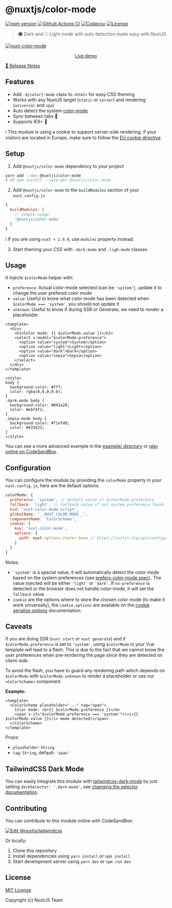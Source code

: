 # @nuxtjs/color-mode

[![npm version][npm-version-src]][npm-version-href]
[![Github Actions CI][github-actions-ci-src]][github-actions-ci-href]
[![Codecov][codecov-src]][codecov-href]
[![License][license-src]][license-href]

> 🌑 Dark and 🌕 Light mode with auto detection made easy with NuxtJS

[![nuxt-color-mode](https://user-images.githubusercontent.com/904724/79349768-f09cf080-7f36-11ea-93bb-20fae8c94811.gif)](https://nuxt-color-mode.surge.sh)

<p align="center">
  <a href="https://nuxt-color-mode.surge.sh">Live demo</a>
</p>

[📖 Release Notes](./CHANGELOG.md)

## Features

- Add `.${color}-mode` class to `<html>` for easy CSS theming
- Works with any NuxtJS target (`static` or `server`) and rendering (`universal` and `spa`)
- Auto detect the system [color-mode](https://drafts.csswg.org/mediaqueries-5/#descdef-media-prefers-color-mode)
- Sync between tabs 🔄
- Supports IE9+ 👴

ℹ️ This module is using a cookie to support server-side rendering, if your visitors are located in Europe, make sure to follow the [EU cookie directive](https://en.wikipedia.org/wiki/HTTP_cookie#EU_cookie_directive)

## Setup

1. Add `@nuxtjs/color-mode` dependency to your project

```bash
yarn add --dev @nuxtjs/color-mode
# OR npm install --save-dev @nuxtjs/color-mode
```

2. Add `@nuxtjs/color-mode` to the `buildModules` section of your `nuxt.config.js`


```js
{
  buildModules: [
    // Simple usage
    '@nuxtjs/color-mode'
  ]
}
```

ℹ️ If you are using `nuxt < 2.9.0`, use `modules` property instead.

3. Start theming your CSS with `.dark-mode` and `.ligh-mode` classes

## Usage

It injects `$colorMode` helper with:
- `preference`: Actual color-mode selected (can be `'system'`), update it to change the user prefered color mode
- `value`: Useful to know what color mode has been detected when `$colorMode === 'system'`, you should not update it
- `unknown`: Useful to know if during SSR or Generate, we need to render a placeholder

```vue
<template>
  <div>
    <h1>Color mode: {{ $colorMode.value }}</h1>
    <select v-model="$colorMode.preference">
      <option value="system">System</option>
      <option value="light">Light</option>
      <option value="dark">Dark</option>
      <option value="sepia">Sepia</option>
    </select>
  </div>
</template>

<style>
body {
  background-color: #fff;
  color: rgba(0,0,0,0.8);
}
.dark-mode body {
  background-color: #091a28;
  color: #ebf4f1;
}
.sepia-mode body {
  background-color: #f1e7d0;
  color: #433422;
}
</style>
```

You can see a more advanced example in the [example/ directory](./example) or [play online on CodeSandBox](https://codesandbox.io/s/github/nuxt-community/color-mode-module/tree/master/?fontsize=14&hidenavigation=1&theme=dark&file=/example/pages/index.vue).

## Configuration

You can configure the module by providing the `colorMode` property in your `nuxt.config.js`, here are the default options:

```js
colorMode: {
  preference: 'system', // default value of $colorMode.preference
  fallback: 'light', // fallback value if not system preference found
  hid: 'nuxt-color-mode-script',
  globalName: '__NUXT_COLOR_MODE__',
  componentName: 'ColorScheme',
  cookie: {
    key: 'nuxt-color-mode',
    options: {
      path: nuxt.options.router.base // https://nuxtjs.org/api/configuration-router#base
    }
  }
}
```

Notes:
- `'system'` is a special value, it will automatically detect the color mode based on the system preferences (see [prefers-color-mode spec](https://drafts.csswg.org/mediaqueries-5/#descdef-media-prefers-color-mode)). The value injected will be either `'light'` or `'dark'`. If `no-preference` is detected or the browser does not handle color-mode, it will set the `fallback` value.
- `cookie` are the options where to store the chosen color mode (to make it work universally), the `cookie.options` are available on the [cookie serialize options](https://www.npmjs.com/package/cookie#options-1) documentation.

## Caveats

If you are doing SSR (`nuxt start` or `nuxt generate`) and if `$colorMode.preference` is set to `'system'`, using `$colorMode` in your Vue template will lead to a flash. This is due to the fact that we cannot know the user preferences when pre-rendering the page since they are detected on client-side.

To avoid the flash, you have to guard any rendering path which depends on `$colorMode` with `$colorMode.unknown` to render a placeholder or use our `<ColorScheme>` component.

**Example:**

```vue
<template>
  <ColorScheme placeholder="..." tag="span">
    Color mode: <b>{{ $colorMode.preference }}</b>
    <span v-if="$colorMode.preference === 'system'">(<i>{{ $colorMode.value }}</i> mode detected)</span>
  </ColorScheme>
</template>
```

Props:
- `placeholder`: `String`
- `tag`: `String`,  default: `'span'`

## TailwindCSS Dark Mode

You can easily integrate this module with [tailwindcss-dark-mode](https://github.com/ChanceArthur/tailwindcss-dark-mode) by just setting `darkSelector: '.dark-mode'`, see [changing the selector documentation](https://github.com/ChanceArthur/tailwindcss-dark-mode#changing-the-selector).

## Contributing

You can contribute to this module online with CodeSandBox:

[![Edit @nuxtjs/tailwindcss](https://codesandbox.io/static/img/play-codesandbox.svg)](https://codesandbox.io/s/github/nuxt-community/color-mode-module/tree/master/?fontsize=14&hidenavigation=1&theme=dark)

Or locally:

1. Clone this repository
2. Install dependencies using `yarn install` or `npm install`
3. Start development server using `yarn dev` or `npm run dev`

## License

[MIT License](./LICENSE)

Copyright (c) NuxtJS Team

<!-- Badges -->
[npm-version-src]: https://img.shields.io/npm/v/@nuxtjs/color-mode/latest.svg
[npm-version-href]: https://npmjs.com/package/@nuxtjs/color-mode

[npm-downloads-src]: https://img.shields.io/npm/dt/@nuxtjs/color-mode.svg
[npm-downloads-href]: https://npmjs.com/package/@nuxtjs/color-mode

[github-actions-ci-src]: https://github.com/nuxt-community/color-mode-module/workflows/ci/badge.svg
[github-actions-ci-href]: https://github.com/nuxt-community/color-mode-module/actions?query=workflow%3Aci

[codecov-src]: https://img.shields.io/codecov/c/github/nuxt-community/color-mode-module.svg
[codecov-href]: https://codecov.io/gh/nuxt-community/color-mode-module

[license-src]: https://img.shields.io/npm/l/@nuxtjs/color-mode.svg
[license-href]: https://npmjs.com/package/@nuxtjs/color-mode
